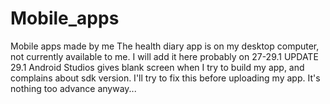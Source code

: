 # Mobile_apps
 Mobile apps made by me
 The health diary app is on my desktop computer, not currently available to me. I will add it here probably on 27-29.1
 UPDATE 29.1
 Android Studios gives blank screen when I try to build my app, and complains about sdk version. I'll try to fix this before uploading my app. It's nothing too advance anyway...
